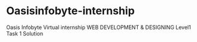 # Oasisinfobyte-internship
Oasis Infobyte Virtual internship WEB DEVELOPMENT &amp; DESIGNING Level1 Task 1 Solution
